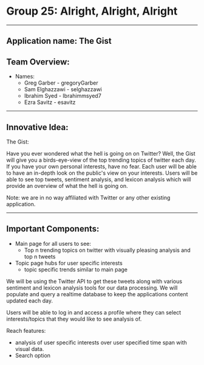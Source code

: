 # Group 25: Alright, Alright, Alright
---
## Application name: The Gist

## Team Overview:
- Names:
    -  Greg Garber - gregoryGarber
    -  Sam Elghazzawi - selghazzawi
    -  Ibrahim Syed - Ibrahimmsyed7
    -  Ezra Savitz - esavitz

---

## Innovative Idea:

The Gist: 

Have you ever wondered what the hell is going on on Twitter? Well, the Gist will give you a birds-eye-view of the top trending topics of twitter each day. If you have your own personal interests, have no fear. Each user will be able to have an in-depth look on the public's view on your interests. Users will be able to see top tweets, sentiment analysis, and lexicon analysis which will provide an overview of what the hell is going on. 

Note: we are in no way affiliated with Twitter or any other existing application. 

---

## Important Components:

 - Main page for all users to see:
    - Top n trending topics on twitter with visually pleasing analysis and top n tweets
 - Topic page hubs for user specific interests
    - topic specific trends similar to main page


We will be using the Twitter API to get these tweets along with various sentiment and lexicon analysis tools for our data processing. We will populate and query a realtime database to keep the applications content updated each day. 

Users will be able to log in and access a profile where they can select interests/topics that they would like to see analysis of. 

Reach features:
 - analysis of user specific interests over user specified time span with visual data.
 - Search option
